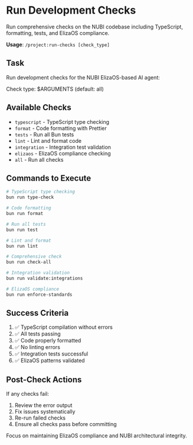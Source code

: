 # Run Development Checks

Run comprehensive checks on the NUBI codebase including TypeScript, formatting, tests, and ElizaOS compliance.

**Usage**: `/project:run-checks [check_type]`

## Task

Run development checks for the NUBI ElizaOS-based AI agent:

Check type: $ARGUMENTS (default: all)

## Available Checks

- `typescript` - TypeScript type checking
- `format` - Code formatting with Prettier
- `tests` - Run all Bun tests
- `lint` - Lint and format code
- `integration` - Integration test validation
- `elizaos` - ElizaOS compliance checking
- `all` - Run all checks

## Commands to Execute

```bash
# TypeScript type checking
bun run type-check

# Code formatting
bun run format

# Run all tests
bun run test

# Lint and format
bun run lint  

# Comprehensive check
bun run check-all

# Integration validation
bun run validate:integrations

# ElizaOS compliance
bun run enforce-standards
```

## Success Criteria

1. ✅ TypeScript compilation without errors
2. ✅ All tests passing
3. ✅ Code properly formatted
4. ✅ No linting errors
5. ✅ Integration tests successful
6. ✅ ElizaOS patterns validated

## Post-Check Actions

If any checks fail:
1. Review the error output
2. Fix issues systematically
3. Re-run failed checks
4. Ensure all checks pass before committing

Focus on maintaining ElizaOS compliance and NUBI architectural integrity.